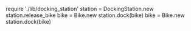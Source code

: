 require './lib/docking_station'
station = DockingStation.new
station.release_bike
bike = Bike.new
station.dock(bike)
bike = Bike.new
station.dock(bike)
